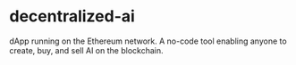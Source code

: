 # decentralized-ai
dApp running on the Ethereum network. A no-code tool enabling anyone to create, buy, and sell AI on the blockchain. 

